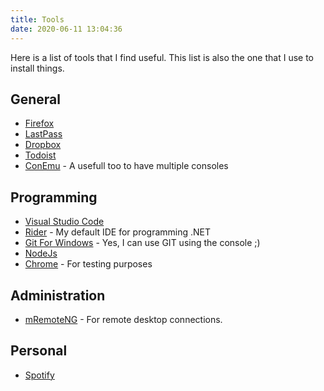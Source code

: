 ```yaml
---
title: Tools
date: 2020-06-11 13:04:36
---
```


Here is a list of tools that I find useful. This list is also the one that I use to install things.

## General
* [Firefox](https://www.mozilla.org/firefox/)
* [LastPass](http://lastpass.com/)
* [Dropbox](https://www.dropbox.com/)
* [Todoist](https://todoist.com/)
* [ConEmu](https://conemu.github.io/) - A usefull too to have multiple consoles

## Programming
* [Visual Studio Code](https://code.visualstudio.com/)
* [Rider](https://www.jetbrains.com/rider/) - My default IDE for programming .NET
* [Git For Windows](https://git-scm.com/download/win) - Yes, I can use GIT using the console ;)
* [NodeJs](https://nodejs.org/)
* [Chrome](https://www.google.com/chrome/) - For testing purposes

## Administration
* [mRemoteNG](https://mremoteng.org) - For remote desktop connections.

## Personal
* [Spotify](https://www.spotify.com)